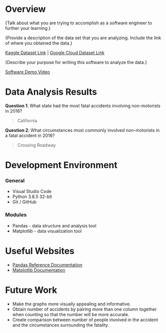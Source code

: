 # Overview

{Talk about what you are trying to accomplish as a software engineer to further your learning.}

{Provide a description of the data set that you are analyzing.  Include the link of where you obtained the data.}



[Kaggle Dataset Link](https://www.kaggle.com/usdot/nhtsa-traffic-fatalities?select=nmprior_2016) | [Google Cloud Dataset Link](https://console.cloud.google.com/bigquery?project=database-301502&p=bigquery-public-data&d=nhtsa_traffic_fatalities&t=nmprior_2016&page=table)

{Describe your purpose for writing this software to analyze the data.}

[Software Demo Video](http://youtube.link.goes.here)

# Data Analysis Results

**Question 1**: What state had the most fatal accidents involving non-motorists in 2016?

> California

**Question 2**: What circumstances most commonly involved non-motorists in a fatal accident in 2016?

> Crossing Roadway

# Development Environment

### **General**

* Visual Studio Code
* Python 3.8.5 32-bit
* Git / GitHub

### **Modules**

* Pandas - data structure and analysis tool
* Matplotlib - data visualization tool

# Useful Websites

* [Pandas Reference Documentation](https://pandas.pydata.org/pandas-docs/stable/reference/index.html)
* [Matplotlib Documentation](https://matplotlib.org/contents.html)

# Future Work

* Make the graphs more visually appealing and informative.
* Obtain number of accidents by pairing more than one column together when counting so that the number will be more accurate.
* Create comparison between number of people involved in the accident and the circumstances surrounding the fatality.
